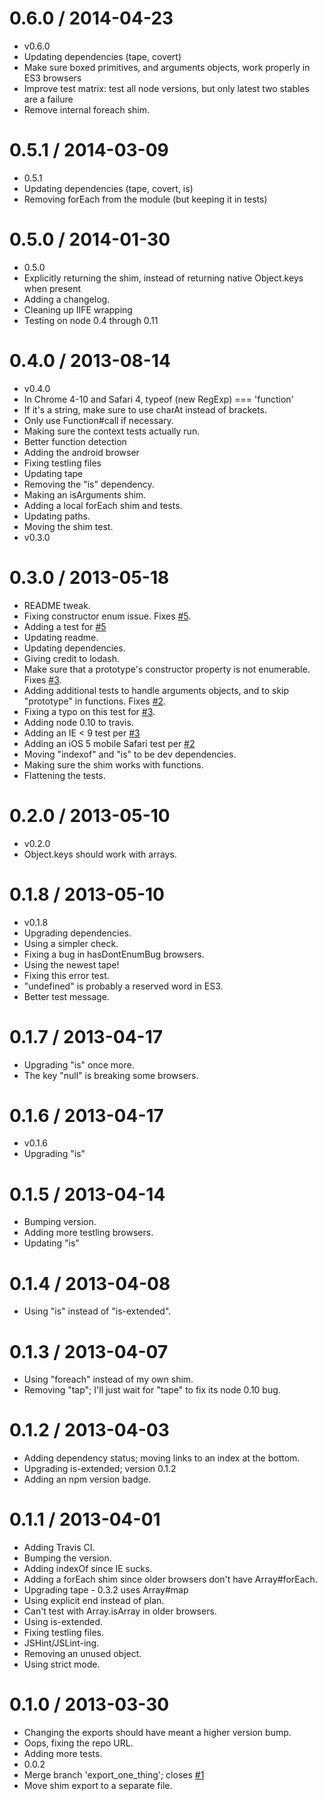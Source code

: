 0.6.0 / 2014-04-23
=================
  * v0.6.0
  * Updating dependencies (tape, covert)
  * Make sure boxed primitives, and arguments objects, work properly in ES3 browsers
  * Improve test matrix: test all node versions, but only latest two stables are a failure
  * Remove internal foreach shim.

0.5.1 / 2014-03-09
=================
  * 0.5.1
  * Updating dependencies (tape, covert, is)
  * Removing forEach from the module (but keeping it in tests)

0.5.0 / 2014-01-30
=================
  * 0.5.0
  * Explicitly returning the shim, instead of returning native Object.keys when present
  * Adding a changelog.
  * Cleaning up IIFE wrapping
  * Testing on node 0.4 through 0.11

0.4.0 / 2013-08-14
==================

  * v0.4.0
  * In Chrome 4-10 and Safari 4, typeof (new RegExp) === 'function'
  * If it's a string, make sure to use charAt instead of brackets.
  * Only use Function#call if necessary.
  * Making sure the context tests actually run.
  * Better function detection
  * Adding the android browser
  * Fixing testling files
  * Updating tape
  * Removing the "is" dependency.
  * Making an isArguments shim.
  * Adding a local forEach shim and tests.
  * Updating paths.
  * Moving the shim test.
  * v0.3.0

0.3.0 / 2013-05-18
==================

  * README tweak.
  * Fixing constructor enum issue. Fixes [#5](https://github.com/ljharb/object-keys/issues/5).
  * Adding a test for [#5](https://github.com/ljharb/object-keys/issues/5)
  * Updating readme.
  * Updating dependencies.
  * Giving credit to lodash.
  * Make sure that a prototype's constructor property is not enumerable. Fixes [#3](https://github.com/ljharb/object-keys/issues/3).
  * Adding additional tests to handle arguments objects, and to skip "prototype" in functions. Fixes [#2](https://github.com/ljharb/object-keys/issues/2).
  * Fixing a typo on this test for [#3](https://github.com/ljharb/object-keys/issues/3).
  * Adding node 0.10 to travis.
  * Adding an IE < 9 test per [#3](https://github.com/ljharb/object-keys/issues/3)
  * Adding an iOS 5 mobile Safari test per [#2](https://github.com/ljharb/object-keys/issues/2)
  * Moving "indexof" and "is" to be dev dependencies.
  * Making sure the shim works with functions.
  * Flattening the tests.

0.2.0 / 2013-05-10
==================

  * v0.2.0
  * Object.keys should work with arrays.

0.1.8 / 2013-05-10
==================

  * v0.1.8
  * Upgrading dependencies.
  * Using a simpler check.
  * Fixing a bug in hasDontEnumBug browsers.
  * Using the newest tape!
  * Fixing this error test.
  * "undefined" is probably a reserved word in ES3.
  * Better test message.

0.1.7 / 2013-04-17
==================

  * Upgrading "is" once more.
  * The key "null" is breaking some browsers.

0.1.6 / 2013-04-17
==================

  * v0.1.6
  * Upgrading "is"

0.1.5 / 2013-04-14
==================

  * Bumping version.
  * Adding more testling browsers.
  * Updating "is"

0.1.4 / 2013-04-08
==================

  * Using "is" instead of "is-extended".

0.1.3 / 2013-04-07
==================

  * Using "foreach" instead of my own shim.
  * Removing "tap"; I'll just wait for "tape" to fix its node 0.10 bug.

0.1.2 / 2013-04-03
==================

  * Adding dependency status; moving links to an index at the bottom.
  * Upgrading is-extended; version 0.1.2
  * Adding an npm version badge.

0.1.1 / 2013-04-01
==================

  * Adding Travis CI.
  * Bumping the version.
  * Adding indexOf since IE sucks.
  * Adding a forEach shim since older browsers don't have Array#forEach.
  * Upgrading tape - 0.3.2 uses Array#map
  * Using explicit end instead of plan.
  * Can't test with Array.isArray in older browsers.
  * Using is-extended.
  * Fixing testling files.
  * JSHint/JSLint-ing.
  * Removing an unused object.
  * Using strict mode.

0.1.0 / 2013-03-30
==================

  * Changing the exports should have meant a higher version bump.
  * Oops, fixing the repo URL.
  * Adding more tests.
  * 0.0.2
  * Merge branch 'export_one_thing'; closes [#1](https://github.com/ljharb/object-keys/issues/1)
  * Move shim export to a separate file.
